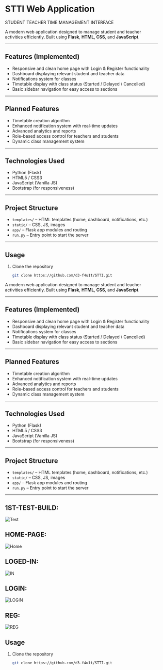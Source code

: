 # STTI Web Application
STUDENT TEACHER TIME MANAGEMENT INTERFACE

A modern web application designed to manage student and teacher activities efficiently. Built using **Flask**, **HTML**, **CSS**, and **JavaScript**.

---

## Features (Implemented)
- Responsive and clean home page with Login & Register functionality
- Dashboard displaying relevant student and teacher data
- Notifications system for classes
- Timetable display with class status (Started / Delayed / Cancelled)
- Basic sidebar navigation for easy access to sections

---

## Planned Features
- Timetable creation algorithm
- Enhanced notification system with real-time updates
- Advanced analytics and reports
- Role-based access control for teachers and students
- Dynamic class management system

---

## Technologies Used
- Python (Flask)
- HTML5 / CSS3
- JavaScript (Vanilla JS)
- Bootstrap (for responsiveness)

---

## Project Structure
- `templates/` – HTML templates (home, dashboard, notifications, etc.)
- `static/` – CSS, JS, images
- `app/` – Flask app modules and routing
- `run.py` – Entry point to start the server

---

## Usage
1. Clone the repository  
   ```bash
   git clone https://github.com/d3-f4u1t/STTI.git


A modern web application designed to manage student and teacher activities efficiently. Built using **Flask**, **HTML**, **CSS**, and **JavaScript**.

---

## Features (Implemented)
- Responsive and clean home page with Login & Register functionality
- Dashboard displaying relevant student and teacher data
- Notifications system for classes
- Timetable display with class status (Started / Delayed / Cancelled)
- Basic sidebar navigation for easy access to sections

---

## Planned Features
- Timetable creation algorithm
- Enhanced notification system with real-time updates
- Advanced analytics and reports
- Role-based access control for teachers and students
- Dynamic class management system

---

## Technologies Used
- Python (Flask)
- HTML5 / CSS3
- JavaScript (Vanilla JS)
- Bootstrap (for responsiveness)

---

## Project Structure
- `templates/` – HTML templates (home, dashboard, notifications, etc.)
- `static/` – CSS, JS, images
- `app/` – Flask app modules and routing
- `run.py` – Entry point to start the server

---


## 1ST-TEST-BUILD:
![Test](assets/1st-test.png)

## HOME-PAGE:
![Home](assets/home.png)

## LOGED-IN:
![IN](assets/loged_in.png)

## LOGIN:
![LOGIN](assets/login.png)

## REG:
![REG](assets/reg.png)

## Usage
1. Clone the repository  
   ```bash
   git clone https://github.com/d3-f4u1t/STTI.git
